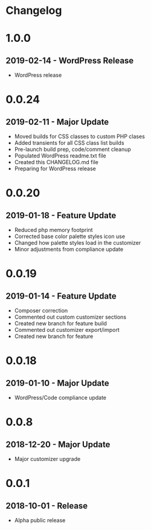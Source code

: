 # Changelog

# 1.0.0
## 2019-02-14 - WordPress Release

* WordPress release

# 0.0.24
## 2019-02-11 - Major Update

* Moved builds for CSS classes to custom PHP clases
* Added transients for all CSS class list builds
* Pre-launch build prep, code/comment cleanup
* Populated WordPress readme.txt file
* Created this CHANGELOG.md file
* Preparing for WordPress release

# 0.0.20
## 2019-01-18 - Feature Update

* Reduced php memory footprint
* Corrected base color palette styles icon use
* Changed how palette styles load in the customizer
* Minor adjustments from compliance update

# 0.0.19
## 2019-01-14 - Feature Update

* Composer correction
* Commented out custom customizer sections
* Created new branch for feature build
* Commented out customizer export/import
* Created new branch for feature

# 0.0.18
## 2019-01-10 - Major Update

* WordPress/Code compliance update

# 0.0.8
## 2018-12-20 - Major Update

* Major customizer upgrade

# 0.0.1
## 2018-10-01 - Release

* Alpha public release
